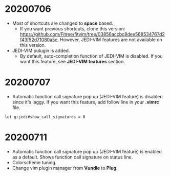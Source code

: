# 20200706
* Most of shortcuts are changed to **space** based.
   * If you want previous shortcuts, clone this version: https://github.com/Fitree/fitvim/tree/03856accbc8dee568534767d2f43f52d71080a5e. However, JEDI-VIM features are not available on this version.
* JEDI-VIM pulugin is added.
   * By default, auto-completion function of JEDI-VIM is disabled. If you want this feature, see **JEDI-VIM features** section.

# 20200707
* Automatic function call signature pop up (JEDI-VIM feature) is disabled since it's laggy. If you want this feature, add follow line in your **.vimrc** file.
~~~
let g:jedi#show_call_signatures = 0
~~~

# 20200711
* Automatic function call signature pop up (JEDI-VIM feature) is enabled as a default. Shows function call signature on status line.
* Colorscheme tuning.
* Change vim plugin manager from **Vundle** to **Plug**.

